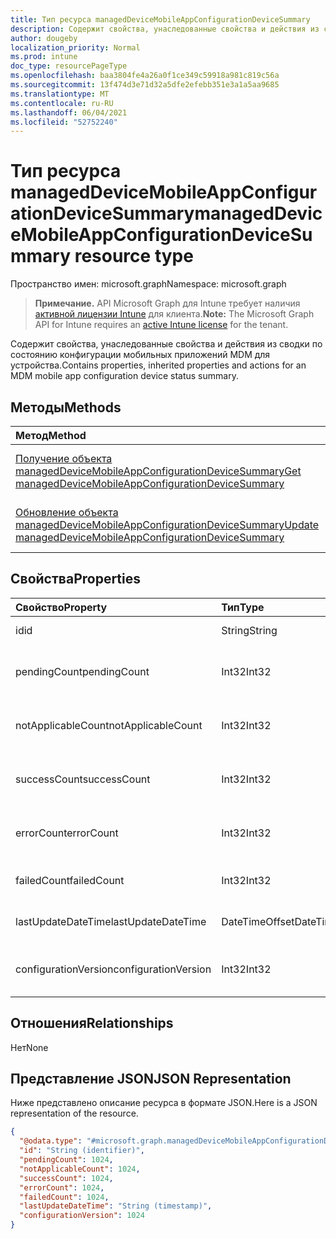 ```yaml
---
title: Тип ресурса managedDeviceMobileAppConfigurationDeviceSummary
description: Содержит свойства, унаследованные свойства и действия из сводки по состоянию конфигурации мобильных приложений MDM для устройства.
author: dougeby
localization_priority: Normal
ms.prod: intune
doc_type: resourcePageType
ms.openlocfilehash: baa3804fe4a26a0f1ce349c59918a981c819c56a
ms.sourcegitcommit: 13f474d3e71d32a5dfe2efebb351e3a1a5aa9685
ms.translationtype: MT
ms.contentlocale: ru-RU
ms.lasthandoff: 06/04/2021
ms.locfileid: "52752240"
---
```

# <a name="manageddevicemobileappconfigurationdevicesummary-resource-type"></a><span data-ttu-id="c422c-103">Тип ресурса managedDeviceMobileAppConfigurationDeviceSummary</span><span class="sxs-lookup"><span data-stu-id="c422c-103">managedDeviceMobileAppConfigurationDeviceSummary resource type</span></span>

<span data-ttu-id="c422c-104">Пространство имен: microsoft.graph</span><span class="sxs-lookup"><span data-stu-id="c422c-104">Namespace: microsoft.graph</span></span>

> <span data-ttu-id="c422c-105">**Примечание.** API Microsoft Graph для Intune требует наличия [активной лицензии Intune](https://go.microsoft.com/fwlink/?linkid=839381) для клиента.</span><span class="sxs-lookup"><span data-stu-id="c422c-105">**Note:** The Microsoft Graph API for Intune requires an [active Intune license](https://go.microsoft.com/fwlink/?linkid=839381) for the tenant.</span></span>

<span data-ttu-id="c422c-106">Содержит свойства, унаследованные свойства и действия из сводки по состоянию конфигурации мобильных приложений MDM для устройства.</span><span class="sxs-lookup"><span data-stu-id="c422c-106">Contains properties, inherited properties and actions for an MDM mobile app configuration device status summary.</span></span>

## <a name="methods"></a><span data-ttu-id="c422c-107">Методы</span><span class="sxs-lookup"><span data-stu-id="c422c-107">Methods</span></span>
|<span data-ttu-id="c422c-108">Метод</span><span class="sxs-lookup"><span data-stu-id="c422c-108">Method</span></span>|<span data-ttu-id="c422c-109">Возвращаемый тип</span><span class="sxs-lookup"><span data-stu-id="c422c-109">Return Type</span></span>|<span data-ttu-id="c422c-110">Описание</span><span class="sxs-lookup"><span data-stu-id="c422c-110">Description</span></span>|
|:---|:---|:---|
|[<span data-ttu-id="c422c-111">Получение объекта managedDeviceMobileAppConfigurationDeviceSummary</span><span class="sxs-lookup"><span data-stu-id="c422c-111">Get managedDeviceMobileAppConfigurationDeviceSummary</span></span>](../api/intune-apps-manageddevicemobileappconfigurationdevicesummary-get.md)|[<span data-ttu-id="c422c-112">managedDeviceMobileAppConfigurationDeviceSummary</span><span class="sxs-lookup"><span data-stu-id="c422c-112">managedDeviceMobileAppConfigurationDeviceSummary</span></span>](../resources/intune-apps-manageddevicemobileappconfigurationdevicesummary.md)|<span data-ttu-id="c422c-113">Чтение свойств и связей объекта [managedDeviceMobileAppConfigurationDeviceSummary](../resources/intune-apps-manageddevicemobileappconfigurationdevicesummary.md).</span><span class="sxs-lookup"><span data-stu-id="c422c-113">Read properties and relationships of the [managedDeviceMobileAppConfigurationDeviceSummary](../resources/intune-apps-manageddevicemobileappconfigurationdevicesummary.md) object.</span></span>|
|[<span data-ttu-id="c422c-114">Обновление объекта managedDeviceMobileAppConfigurationDeviceSummary</span><span class="sxs-lookup"><span data-stu-id="c422c-114">Update managedDeviceMobileAppConfigurationDeviceSummary</span></span>](../api/intune-apps-manageddevicemobileappconfigurationdevicesummary-update.md)|[<span data-ttu-id="c422c-115">managedDeviceMobileAppConfigurationDeviceSummary</span><span class="sxs-lookup"><span data-stu-id="c422c-115">managedDeviceMobileAppConfigurationDeviceSummary</span></span>](../resources/intune-apps-manageddevicemobileappconfigurationdevicesummary.md)|<span data-ttu-id="c422c-116">Обновление свойств объекта [managedDeviceMobileAppConfigurationDeviceSummary](../resources/intune-apps-manageddevicemobileappconfigurationdevicesummary.md).</span><span class="sxs-lookup"><span data-stu-id="c422c-116">Update the properties of a [managedDeviceMobileAppConfigurationDeviceSummary](../resources/intune-apps-manageddevicemobileappconfigurationdevicesummary.md) object.</span></span>|

## <a name="properties"></a><span data-ttu-id="c422c-117">Свойства</span><span class="sxs-lookup"><span data-stu-id="c422c-117">Properties</span></span>
|<span data-ttu-id="c422c-118">Свойство</span><span class="sxs-lookup"><span data-stu-id="c422c-118">Property</span></span>|<span data-ttu-id="c422c-119">Тип</span><span class="sxs-lookup"><span data-stu-id="c422c-119">Type</span></span>|<span data-ttu-id="c422c-120">Описание</span><span class="sxs-lookup"><span data-stu-id="c422c-120">Description</span></span>|
|:---|:---|:---|
|<span data-ttu-id="c422c-121">id</span><span class="sxs-lookup"><span data-stu-id="c422c-121">id</span></span>|<span data-ttu-id="c422c-122">String</span><span class="sxs-lookup"><span data-stu-id="c422c-122">String</span></span>|<span data-ttu-id="c422c-123">Ключ объекта.</span><span class="sxs-lookup"><span data-stu-id="c422c-123">Key of the entity.</span></span>|
|<span data-ttu-id="c422c-124">pendingCount</span><span class="sxs-lookup"><span data-stu-id="c422c-124">pendingCount</span></span>|<span data-ttu-id="c422c-125">Int32</span><span class="sxs-lookup"><span data-stu-id="c422c-125">Int32</span></span>|<span data-ttu-id="c422c-126">Количество ожидающих устройств.</span><span class="sxs-lookup"><span data-stu-id="c422c-126">Number of pending devices</span></span>|
|<span data-ttu-id="c422c-127">notApplicableCount</span><span class="sxs-lookup"><span data-stu-id="c422c-127">notApplicableCount</span></span>|<span data-ttu-id="c422c-128">Int32</span><span class="sxs-lookup"><span data-stu-id="c422c-128">Int32</span></span>|<span data-ttu-id="c422c-129">Количество неприменимых устройств.</span><span class="sxs-lookup"><span data-stu-id="c422c-129">Number of not applicable devices</span></span>|
|<span data-ttu-id="c422c-130">successCount</span><span class="sxs-lookup"><span data-stu-id="c422c-130">successCount</span></span>|<span data-ttu-id="c422c-131">Int32</span><span class="sxs-lookup"><span data-stu-id="c422c-131">Int32</span></span>|<span data-ttu-id="c422c-132">Количество успешных устройств.</span><span class="sxs-lookup"><span data-stu-id="c422c-132">Number of succeeded devices</span></span>|
|<span data-ttu-id="c422c-133">errorCount</span><span class="sxs-lookup"><span data-stu-id="c422c-133">errorCount</span></span>|<span data-ttu-id="c422c-134">Int32</span><span class="sxs-lookup"><span data-stu-id="c422c-134">Int32</span></span>|<span data-ttu-id="c422c-135">Количество устройств с ошибками.</span><span class="sxs-lookup"><span data-stu-id="c422c-135">Number of error devices</span></span>|
|<span data-ttu-id="c422c-136">failedCount</span><span class="sxs-lookup"><span data-stu-id="c422c-136">failedCount</span></span>|<span data-ttu-id="c422c-137">Int32</span><span class="sxs-lookup"><span data-stu-id="c422c-137">Int32</span></span>|<span data-ttu-id="c422c-138">Число устройств со сбоями.</span><span class="sxs-lookup"><span data-stu-id="c422c-138">Number of failed devices</span></span>|
|<span data-ttu-id="c422c-139">lastUpdateDateTime</span><span class="sxs-lookup"><span data-stu-id="c422c-139">lastUpdateDateTime</span></span>|<span data-ttu-id="c422c-140">DateTimeOffset</span><span class="sxs-lookup"><span data-stu-id="c422c-140">DateTimeOffset</span></span>|<span data-ttu-id="c422c-141">Время последнего обновления.</span><span class="sxs-lookup"><span data-stu-id="c422c-141">Last update time</span></span>|
|<span data-ttu-id="c422c-142">configurationVersion</span><span class="sxs-lookup"><span data-stu-id="c422c-142">configurationVersion</span></span>|<span data-ttu-id="c422c-143">Int32</span><span class="sxs-lookup"><span data-stu-id="c422c-143">Int32</span></span>|<span data-ttu-id="c422c-144">Версия политики для этого обзора</span><span class="sxs-lookup"><span data-stu-id="c422c-144">Version of the policy for that overview</span></span>|

## <a name="relationships"></a><span data-ttu-id="c422c-145">Отношения</span><span class="sxs-lookup"><span data-stu-id="c422c-145">Relationships</span></span>
<span data-ttu-id="c422c-146">Нет</span><span class="sxs-lookup"><span data-stu-id="c422c-146">None</span></span>

## <a name="json-representation"></a><span data-ttu-id="c422c-147">Представление JSON</span><span class="sxs-lookup"><span data-stu-id="c422c-147">JSON Representation</span></span>
<span data-ttu-id="c422c-148">Ниже представлено описание ресурса в формате JSON.</span><span class="sxs-lookup"><span data-stu-id="c422c-148">Here is a JSON representation of the resource.</span></span>
<!-- {
  "blockType": "resource",
  "keyProperty": "id",
  "@odata.type": "microsoft.graph.managedDeviceMobileAppConfigurationDeviceSummary"
}
-->
``` json
{
  "@odata.type": "#microsoft.graph.managedDeviceMobileAppConfigurationDeviceSummary",
  "id": "String (identifier)",
  "pendingCount": 1024,
  "notApplicableCount": 1024,
  "successCount": 1024,
  "errorCount": 1024,
  "failedCount": 1024,
  "lastUpdateDateTime": "String (timestamp)",
  "configurationVersion": 1024
}
```




